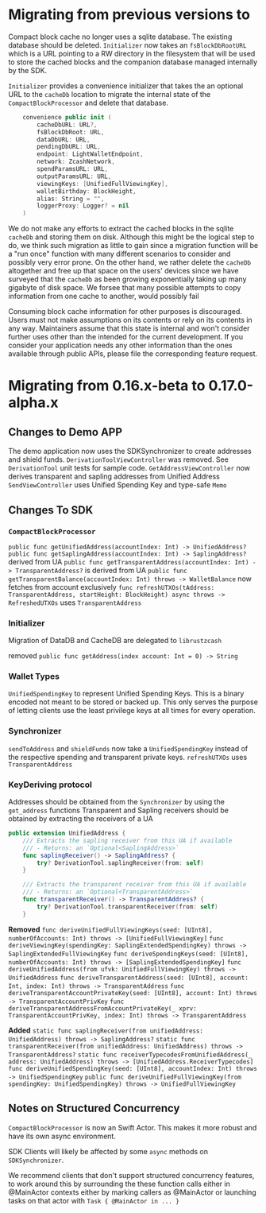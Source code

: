 # Migrating from previous versions to <Unreleased>
Compact block cache no longer uses a sqlite database. The existing database
should be deleted. `Initializer` now takes an `fsBlockDbRootURL` which is a 
URL pointing to a RW directory in the filesystem that will be used to store
the cached blocks and the companion database managed internally by the SDK.

`Initializer` provides a convenience initializer that takes the an optional
URL to the `cacheDb` location to migrate the internal state of the 
`CompactBlockProcessor` and delete that database. 

````Swift
    convenience public init (
        cacheDbURL: URL?,
        fsBlockDbRoot: URL,
        dataDbURL: URL,
        pendingDbURL: URL,
        endpoint: LightWalletEndpoint,
        network: ZcashNetwork,
        spendParamsURL: URL,
        outputParamsURL: URL,
        viewingKeys: [UnifiedFullViewingKey],
        walletBirthday: BlockHeight,
        alias: String = "",
        loggerProxy: Logger? = nil
    )
````

We do not make any efforts to extract the cached blocks in the sqlite
`cacheDb` and storing them on disk. Although this might be the logical 
step to do, we think such migration as little to gain since a migration
function will be a "run once" function with many different scenarios to
consider and possibly very error prone. On the other hand, we rather delete
the `cacheDb` altogether and free up that space on the users' devices since
we have surveyed that the `cacheDb` as been growing exponentially taking up
many gigabyte of disk space. We forsee that many possible attempts to copy
information from one cache to another, would possibly fail 

Consuming block cache information for other purposes is discouraged. Users
must not make assumptions on its contents or rely on its contents in any way. 
Maintainers assume that this state is internal and won't consider further
uses other than the intended for the current development. If you consider
your application needs any other information than the ones available through
public APIs, please file the corresponding feature request.

# Migrating from 0.16.x-beta to 0.17.0-alpha.x

## Changes to Demo APP
The demo application now uses the SDKSynchronizer to create addresses and
shield funds.
`DerivationToolViewController` was removed. See `DerivationTool` unit tests
for sample code.
`GetAddressViewController` now derives transparent and sapling addresses
from Unified Address
`SendViewController` uses Unified Spending Key and type-safe `Memo`

## Changes To SDK
### `CompactBlockProcessor`
`public func getUnifiedAddress(accountIndex: Int) -> UnifiedAddress?`
`public func getSaplingAddress(accountIndex: Int) -> SaplingAddress?` derived from UA
`public func getTransparentAddress(accountIndex: Int) -> TransparentAddress?`
is derived from UA
`public func getTransparentBalance(accountIndex: Int) throws -> WalletBalance` now
fetches from account exclusively
`func refreshUTXOs(tAddress: TransparentAddress, startHeight: BlockHeight) async throws -> RefreshedUTXOs`
uses `TransparentAddress`

### Initializer
Migration of DataDB and CacheDB are delegated to `librustzcash`

removed `public func getAddress(index account: Int = 0) -> String`


### Wallet Types
`UnifiedSpendingKey` to represent Unified Spending Keys. This is a binary
encoded not meant to be stored or backed up. This only serves the purpose
of letting clients use the least privilege keys at all times for every
operation.

### Synchronizer
`sendToAddress` and `shieldFunds` now take a `UnifiedSpendingKey` instead
of the respective spending and transparent private keys.
`refreshUTXOs` uses `TransparentAddress`

### KeyDeriving protocol
Addresses should be obtained from the `Synchronizer` by using the `get_address` functions
Transparent and Sapling receivers should be obtained by extracting the receivers of a UA
````Swift
public extension UnifiedAddress {
    /// Extracts the sapling receiver from this UA if available
    /// - Returns: an `Optional<SaplingAddress>`
    func saplingReceiver() -> SaplingAddress? {
        try? DerivationTool.saplingReceiver(from: self)
    }

    /// Extracts the transparent receiver from this UA if available
    /// - Returns: an `Optional<TransparentAddress>`
    func transparentReceiver() -> TransparentAddress? {
        try? DerivationTool.transparentReceiver(from: self)
    }
````

**Removed**
`func deriveUnifiedFullViewingKeys(seed: [UInt8], numberOfAccounts: Int) throws -> [UnifiedFullViewingKey]`
`func deriveViewingKey(spendingKey: SaplingExtendedSpendingKey) throws -> SaplingExtendedFullViewingKey`
`func deriveSpendingKeys(seed: [UInt8], numberOfAccounts: Int) throws -> [SaplingExtendedSpendingKey]`
`func deriveUnifiedAddress(from ufvk: UnifiedFullViewingKey) throws -> UnifiedAddress`
`func deriveTransparentAddress(seed: [UInt8], account: Int, index: Int) throws -> TransparentAddress`
`func deriveTransparentAccountPrivateKey(seed: [UInt8], account: Int) throws -> TransparentAccountPrivKey`
`func deriveTransparentAddressFromAccountPrivateKey(_ xprv: TransparentAccountPrivKey, index: Int) throws -> TransparentAddress`

**Added**
`static func saplingReceiver(from unifiedAddress: UnifiedAddress) throws -> SaplingAddress?`
`static func transparentReceiver(from unifiedAddress: UnifiedAddress) throws -> TransparentAddress?`
`static func receiverTypecodesFromUnifiedAddress(_ address: UnifiedAddress) throws -> [UnifiedAddress.ReceiverTypecodes]`
`func deriveUnifiedSpendingKey(seed: [UInt8], accountIndex: Int) throws -> UnifiedSpendingKey`
`public func deriveUnifiedFullViewingKey(from spendingKey: UnifiedSpendingKey) throws -> UnifiedFullViewingKey`

## Notes on Structured Concurrency

`CompactBlockProcessor` is now an Swift Actor. This makes it more robust and have its own
async environment.

SDK Clients will likely be affected by some `async` methods on `SDKSynchronizer`.

We recommend clients that don't support structured concurrency features, to work around this by  surrounding the these function calls either in @MainActor contexts either by marking callers as @MainActor or launching tasks on that actor with `Task { @MainActor in ... }`
